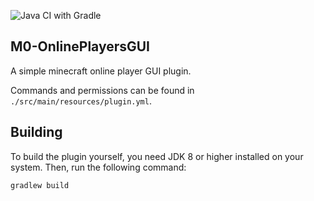 ![Java CI with Gradle](https://github.com/M0diis/M0-OnlinePlayersGUI/workflows/Java%20CI%20with%20Gradle/badge.svg)

## M0-OnlinePlayersGUI
A simple minecraft online player GUI plugin.

Commands and permissions can be found in `./src/main/resources/plugin.yml`.

## Building
To build the plugin yourself, you need JDK 8 or higher installed on your system. Then, run the following command:

```
gradlew build
```
